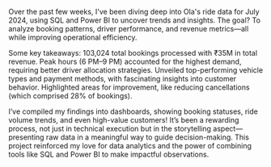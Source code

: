 Over the past few weeks, I've been diving deep into Ola's ride data for July 2024, using SQL and Power BI to uncover trends and insights. The goal? To analyze booking patterns, driver performance, and revenue metrics—all while improving operational efficiency.

Some key takeaways:
103,024 total bookings processed with ₹35M in total revenue.
Peak hours (6 PM–9 PM) accounted for the highest demand, requiring better driver allocation strategies.
Unveiled top-performing vehicle types and payment methods, with fascinating insights into customer behavior.
Highlighted areas for improvement, like reducing cancellations (which comprised 28% of bookings).

I’ve compiled my findings into dashboards, showing booking statuses, ride volume trends, and even high-value customers! It’s been a rewarding process, not just in technical execution but in the storytelling aspect—presenting raw data in a meaningful way to guide decision-making.
This project reinforced my love for data analytics and the power of combining tools like SQL and Power BI to make impactful observations. 

